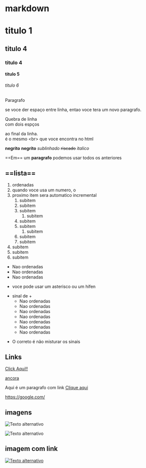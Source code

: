 # markdown

# titulo 1

## titulo 4

### titulo 4

#### titulo 5

###### titulo 6

Paragrafo

se voce der espaço
entre linha, entao voce
tera um novo paragrafo.

Quebra de linha  
com dois espços

ao final da linha.<br> é o mesmo \<br> que voce encontra no html

**negrito**
**negrito**
_sublinhado_
~~riscado~~
_italico_

==Em== um **paragrafo** podemos usar todos os anteriores

## ==lista==

1. ordenadas
2. quando voce usa um numero, o
3. proximo item sera automatico incremental
   1. subitem
   2. subitem
   3. subitem
      1. subitem
   4. subitem
   5. subitem
      1. subitem
   6. subitem
   7. subitem
4. subitem
5. subitem
6. subitem

- Nao ordenadas
- Nao ordenadas
- Nao ordenadas

* voce pode usar um asterisco ou um hifen

- sinal de +
  - Nao ordenadas
  - Nao ordenadas
  - Nao ordenadas
  - Nao ordenadas
  - Nao ordenadas
  - Nao ordenadas
  - Nao ordenadas

* O correto é não misturar os sinais

## Links

[Click Aqui!!](https://google.com/)

[ancora](#markdown)

Aqui é um paragrafo com link [Clique aqui](https://google.com/ "titulo")

https://google.com/

## imagens

![Texto alternativo](<https://s2-techtudo.glbimg.com/L9wb1xt7tjjL-Ocvos-Ju0tVmfc=/0x0:1200x800/984x0/smart/filters:strip_icc()/i.s3.glbimg.com/v1/AUTH_08fbf48bc0524877943fe86e43087e7a/internal_photos/bs/2023/q/l/TIdfl2SA6J16XZAy56Mw/canvaai.png>)

![Texto alternativo](<https://s2-techtudo.glbimg.com/L9wb1xt7tjjL-Ocvos-Ju0tVmfc=/0x0:1200x800/984x0/smart/filters:strip_icc()/i.s3.glbimg.com/v1/AUTH_08fbf48bc0524877943fe86e43087e7a/internal_photos/bs/2023/q/l/TIdfl2SA6J16XZAy56Mw/canvaaig>)

## imagem com link

[![Texto alternativo](<https://s2-techtudo.glbimg.com/L9wb1xt7tjjL-Ocvos-Ju0tVmfc=/0x0:1200x800/984x0/smart/filters:strip_icc()/i.s3.glbimg.com/v1/AUTH_08fbf48bc0524877943fe86e43087e7a/internal_photos/bs/2023/q/l/TIdfl2SA6J16XZAy56Mw/canvaai.png>)](<https://s2-techtudo.glbimg.com/L9wb1xt7tjjL-Ocvos-Ju0tVmfc=/0x0:1200x800/984x0/smart/filters:strip_icc()/i.s3.glbimg.com/v1/AUTH_08fbf48bc0524877943fe86e43087e7a/internal_photos/bs/2023/q/l/TIdfl2SA6J16XZAy56Mw/canvaaig>)
